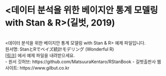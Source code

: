 <h1><데이터 분석을 위한 베이지안 통계 모델링 with Stan & R>(길벗, 2019)</h1>
</br>
<데이터 분석을 위한 베이지안 통계 모델링 with Stan & R> 예제 파일입니다.</br>
원서명: StanとRでベイズ統計モデリング (Wonderful R)
</br>
<a href="https://github.com/gilbutITbook/006966/releases/download/Stan%26R/code.zip" target="_blank">[링크]</a> 에서 예제 파일을 내려받으세요.</br>
- 원서 깃허브: https://github.com/MatsuuraKentaro/RStanBook
- 길벗출판사 웹 사이트: https://www.gilbut.co.kr
